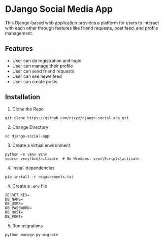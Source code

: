 
# DJango Social Media App

This Django-based web application provides a platform for users to interact with each other through features like friend requests, post feed, and profile management.


## Features

- User can do registration and login
- User can manage their profile
- User can send friend requests
- User can see news feed
- User can create posts

## Installation

1. Clone the Repo

```
git clone https://github.com/rixyz/django-social-app.git
```
2. Change Directory
```
cd django-social-app
```
3. Create a virtual environment
```
python -m venv venv
source venv/bin/activate  # On Windows: venv\Scripts\activate
```
4. Install dependencies
```
pip install -r requirements.txt
```
4. Create a `.env` file
```
SECRET_KEY=
DB_NAME=
DB_USER=
DB_PASSWORD=
DB_HOST=
DB_PORT=
```
5. Run migrations
```
python manage.py migrate
```



    

